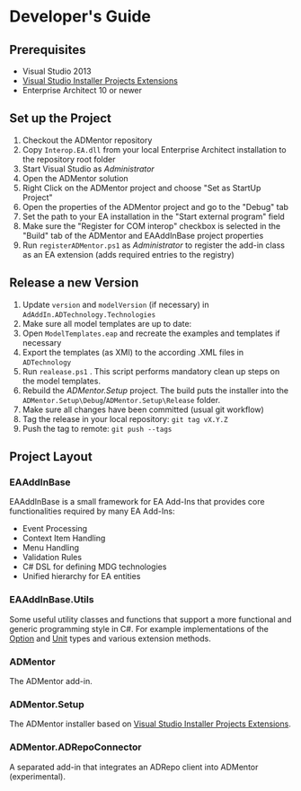 # Developer's Guide

## Prerequisites

* Visual Studio 2013
* [Visual Studio Installer Projects Extensions](https://visualstudiogallery.msdn.microsoft.com/9abe329c-9bba-44a1-be59-0fbf6151054d)
* Enterprise Architect 10 or newer

## Set up the Project

1. Checkout the ADMentor repository
1. Copy `Interop.EA.dll` from your local Enterprise Architect installation to the repository root folder
1. Start Visual Studio as _Administrator_
1. Open the ADMentor solution
1. Right Click on the ADMentor project and choose "Set as StartUp Project"
1. Open the properties of the ADMentor project and go to the "Debug" tab
1. Set the path to your EA installation in the "Start external program" field
1. Make sure the "Register for COM interop" checkbox is selected in the "Build" tab of the ADMentor and EAAddInBase project properties
1. Run `registerADMentor.ps1` as _Administrator_ to register the add-in class as an EA extension (adds required entries to the registry)

## Release a new Version

1. Update `version` and `modelVersion` (if necessary) in `AdAddIn.ADTechnology.Technologies`
1. Make sure all model templates are up to date:
  1. Open `ModelTemplates.eap` and recreate the examples and templates if necessary
  1. Export the templates (as XMI) to the according .XML files in `ADTechnology`
  1. Run `realease.ps1` . This script performs mandatory clean up steps on the model templates.
1. Rebuild the _ADMentor.Setup_ project. The build puts the installer into the `ADMentor.Setup\Debug`/`ADMentor.Setup\Release` folder.
1. Make sure all changes have been committed (usual git workflow)
1. Tag the release in your local repository: `git tag vX.Y.Z`
1. Push the tag to remote: `git push --tags`

## Project Layout

### EAAddInBase

EAAddInBase is a small framework for EA Add-Ins that provides core functionalities required by many EA Add-Ins:

* Event Processing
* Context Item Handling
* Menu Handling
* Validation Rules
* C# DSL for defining MDG technologies
* Unified hierarchy for EA entities

### EAAddInBase.Utils

Some useful utility classes and functions that support a more functional and generic programming style in C#. For example implementations of the [Option](http://en.wikipedia.org/wiki/Option_type) and [Unit](http://en.wikipedia.org/wiki/Unit_type) types and various extension methods.

### ADMentor

The ADMentor add-in.

### ADMentor.Setup

The ADMentor installer based on [Visual Studio Installer Projects Extensions](https://visualstudiogallery.msdn.microsoft.com/9abe329c-9bba-44a1-be59-0fbf6151054d).

### ADMentor.ADRepoConnector

A separated add-in that integrates an ADRepo client into ADMentor (experimental).
